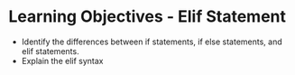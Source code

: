 # **Learning Objectives - Elif Statement**
- Identify the differences between if statements, if else statements, and elif statements.
- Explain the elif syntax
